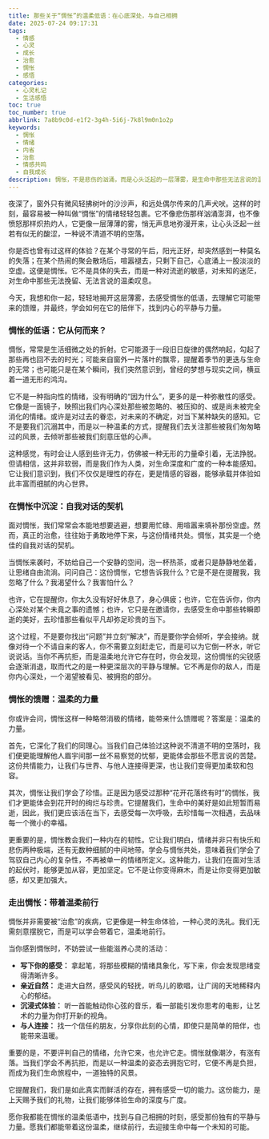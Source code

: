 ```yaml
---
title: 那些关于“惆怅”的温柔低语：在心底深处，与自己相拥
date: 2025-07-24 09:17:31
tags:
  - 情感
  - 心灵
  - 成长
  - 治愈
  - 惆怅
  - 感悟
categories:
  - 心灵札记
  - 生活感悟
toc: true
toc_number: true
abbrlink: 7a8b9c0d-e1f2-3g4h-5i6j-7k8l9m0n1o2p
keywords:
  - 惆怅
  - 情绪
  - 内省
  - 治愈
  - 情感共鸣
  - 自我成长
description: 惆怅，不是悲伤的汹涌，而是心头泛起的一层薄雾，是生命中那些无法言说的温柔叹息。它悄然来访，轻抚我们的内心，邀请我们停下脚步，与那些细微的情绪对话。这篇文章，将带你走进惆怅的深处，感受它的低语，理解它的馈赠，并最终，学会如何在它的陪伴下，找到内心的平静与力量。
---
```


夜深了，窗外只有微风轻拂树叶的沙沙声，和远处偶尔传来的几声犬吠。这样的时刻，最容易被一种叫做“惆怅”的情绪轻轻包裹。它不像悲伤那样汹涌澎湃，也不像愤怒那样炽热灼人，它更像一层薄薄的雾，悄无声息地弥漫开来，让心头泛起一丝若有似无的酸涩，一种说不清道不明的空落。

你是否也曾有过这样的体验？在某个寻常的午后，阳光正好，却突然感到一种莫名的失落；在某个热闹的聚会散场后，喧嚣褪去，只剩下自己，心底涌上一股淡淡的空虚。这便是惆怅。它不是具体的失去，而是一种对流逝的敏感，对未知的迷茫，对生命中那些无法挽留、无法言说的温柔叹息。

今天，我想和你一起，轻轻地揭开这层薄雾，去感受惆怅的低语，去理解它可能带来的馈赠，并最终，学会如何在它的陪伴下，找到内心的平静与力量。

### 惆怅的低语：它从何而来？

惆怅，常常是生活细微之处的折射。它可能源于一段旧日旋律的偶然响起，勾起了那些再也回不去的时光；可能来自窗外一片落叶的飘零，提醒着季节的更迭与生命的无常；也可能只是在某个瞬间，我们突然意识到，曾经的梦想与现实之间，横亘着一道无形的鸿沟。

它不是一种指向性的情绪，没有明确的“因为什么”，更多的是一种弥散性的感受。它像是一面镜子，映照出我们内心深处那些被忽略的、被压抑的、或是尚未被完全消化的情绪。或许是对过去的眷恋，对未来的不确定，对当下某种缺失的感知。它不是要我们沉溺其中，而是以一种温柔的方式，提醒我们去关注那些被我们匆匆略过的风景，去倾听那些被我们刻意压低的心声。

这种感觉，有时会让人感到些许无力，仿佛被一种无形的力量牵引着，无法挣脱。但请相信，这并非软弱，而是我们作为人类，对生命深度和广度的一种本能感知。它让我们意识到，我们不仅仅是理性的存在，更是情感的容器，能够承载并体验如此丰富而细腻的内心世界。

### 在惆怅中沉淀：自我对话的契机

面对惆怅，我们常常会本能地想要逃避，想要用忙碌、用喧嚣来填补那份空虚。然而，真正的治愈，往往始于勇敢地停下来，与这份情绪共处。惆怅，其实是一个绝佳的自我对话的契机。

当惆怅来袭时，不妨给自己一个安静的空间，泡一杯热茶，或者只是静静地坐着，让思绪自由流淌。问问自己：这份惆怅，它想告诉我什么？它是不是在提醒我，我忽略了什么？我渴望什么？我害怕什么？

也许，它在提醒你，你太久没有好好休息了，身心俱疲；也许，它在告诉你，你内心深处对某个未竟之事的遗憾；也许，它只是在邀请你，去感受生命中那些转瞬即逝的美好，去珍惜那些看似平凡却弥足珍贵的当下。

这个过程，不是要你找出“问题”并立刻“解决”，而是要你学会倾听，学会接纳。就像对待一个不请自来的客人，你不需要立刻赶走它，而是可以为它倒一杯水，听它说说话。当你不再抗拒，而是温柔地允许它存在时，你会发现，这份惆怅的尖锐感会逐渐消退，取而代之的是一种更深层次的平静与理解。它不再是你的敌人，而是你内心深处，一个渴望被看见、被拥抱的部分。

### 惆怅的馈赠：温柔的力量

你或许会问，惆怅这样一种略带消极的情绪，能带来什么馈赠呢？答案是：温柔的力量。

首先，它深化了我们的同理心。当我们自己体验过这种说不清道不明的空落时，我们便更能理解他人眉宇间那一丝不易察觉的忧郁，更能体会那些不愿言说的苦楚。这份共情能力，让我们与世界、与他人连接得更深，也让我们变得更加柔软和包容。

其次，惆怅让我们学会了珍惜。正是因为感受过那种“花开花落终有时”的惆怅，我们才更能体会到花开时的绚烂与珍贵。它提醒我们，生命中的美好是如此短暂而易逝，因此，我们更应该活在当下，去感受每一次呼吸，去珍惜每一次相遇，去品味每一个微小的幸福。

更重要的是，惆怅教会我们一种内在的韧性。它让我们明白，情绪并非只有快乐和悲伤两种极端，还有无数种细腻的中间地带。学会与惆怅共处，意味着我们学会了驾驭自己内心的复杂性，不再被单一的情绪所定义。这种能力，让我们在面对生活的起伏时，能够更加从容，更加坚定。它不是让你变得麻木，而是让你变得更加敏感，却又更加强大。

### 走出惆怅：带着温柔前行

惆怅并非需要被“治愈”的疾病，它更像是一种生命体验，一种心灵的洗礼。我们无需刻意摆脱它，而是可以学会带着它，温柔地前行。

当你感到惆怅时，不妨尝试一些能滋养心灵的活动：

*   **写下你的感受：** 拿起笔，将那些模糊的情绪具象化，写下来，你会发现思绪变得清晰许多。
*   **亲近自然：** 走进大自然，感受风的轻抚，听鸟儿的歌唱，让广阔的天地稀释内心的郁结。
*   **沉浸式体验：** 听一首能触动你心弦的音乐，看一部能引发你思考的电影，让艺术的力量为你打开新的视角。
*   **与人连接：** 找一个信任的朋友，分享你此刻的心情，即使只是简单的陪伴，也能带来温暖。

重要的是，不要评判自己的情绪，允许它来，也允许它走。惆怅就像潮汐，有涨有落。当我们学会不再抗拒，而是以一种温柔的姿态去拥抱它时，它便不再是负担，而成为我们生命旅程中，一道独特的风景。

它提醒我们，我们是如此真实而鲜活的存在，拥有感受一切的能力。这份能力，是上天赐予我们的礼物，让我们能够体验生命的深度与广度。

愿你我都能在惆怅的温柔低语中，找到与自己相拥的时刻，感受那份独有的平静与力量。愿我们都能带着这份温柔，继续前行，去迎接生命中每一个未知的可能。